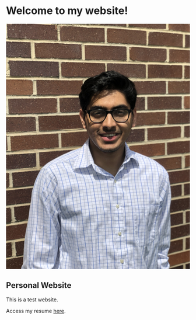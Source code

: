 # Welcome to my website!

![My photo](photo.jpg)

## Personal Website

This is a test website.

Access my resume [here](resume.pdf).
